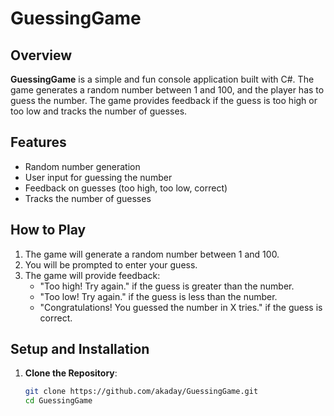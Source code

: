 # GuessingGame

## Overview
**GuessingGame** is a simple and fun console application built with C#. The game generates a random number between 1 and 100, and the player has to guess the number. The game provides feedback if the guess is too high or too low and tracks the number of guesses.

## Features
- Random number generation
- User input for guessing the number
- Feedback on guesses (too high, too low, correct)
- Tracks the number of guesses

## How to Play
1. The game will generate a random number between 1 and 100.
2. You will be prompted to enter your guess.
3. The game will provide feedback:
   - "Too high! Try again." if the guess is greater than the number.
   - "Too low! Try again." if the guess is less than the number.
   - "Congratulations! You guessed the number in X tries." if the guess is correct.

## Setup and Installation
1. **Clone the Repository**:
   ```bash
   git clone https://github.com/akaday/GuessingGame.git
   cd GuessingGame
